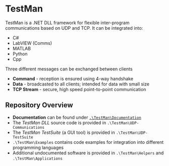# TestMan
TestMan is a .NET DLL framework for flexible inter-program communications based on UDP and TCP. It can be integrated into:
* C#
* LabVIEW (Comms)
* MATLAB
* Python
* Cpp

Three different messages can be exchanged between clients

* **Command** - reception is ensured using 4-way handshake
* **Data** - broadcasted to all clients; intended for data with small size
* **TCP Stream** - secure, high speed point-to-point communication

## Repository Overview
* **Documentation** can be found under [`.\TestMan\Documentation`](https://github.com/PeterNeuhaus/TestMan/blob/master/Documentation/TestMan_Documentation_v1.0.pdf)
* The *TestMan DLL* source code is provided  in `.\TestMan\UDP-Communications`
* The *TestMan TestSuite* (a GUI tool) is provided  in `.\TestMan\UDP-TestSuite`
* `.\TestMan\Examples` contains code examples for integration into different programming languages
* Additional undocumented software is provided in `.\TestMan\Helpers` and `.\TestMan\Applications`
